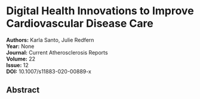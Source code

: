 # Digital Health Innovations to Improve Cardiovascular Disease Care

**Authors:** Karla Santo, Julie Redfern  
**Year:** None  
**Journal:** Current Atherosclerosis Reports  
**Volume:** 22  
**Issue:** 12  
**DOI:** 10.1007/s11883-020-00889-x  

## Abstract


